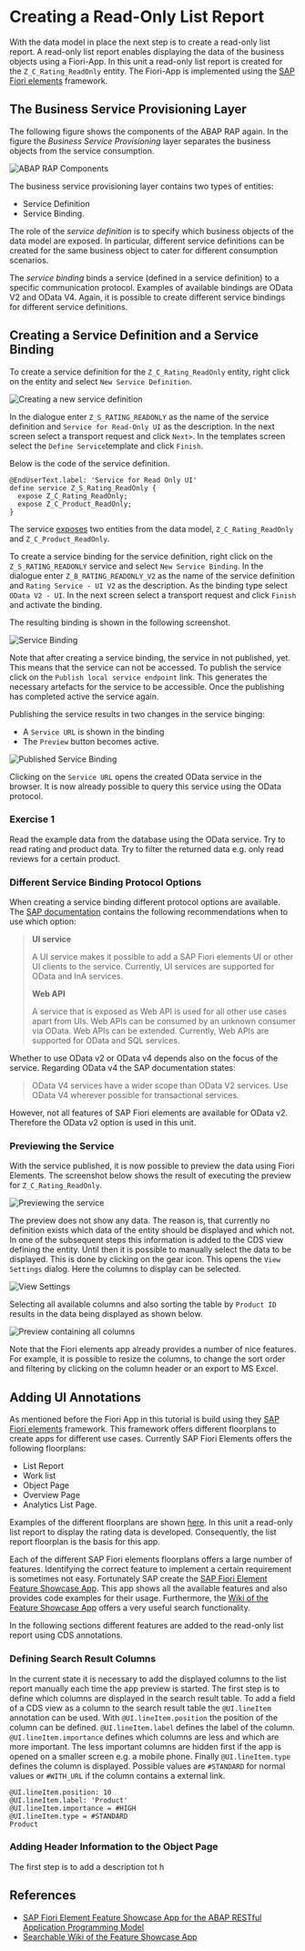 # Creating a Read-Only List Report

With the data model in place the next step is to create a read-only list report.
A read-only list report enables displaying the data of the business objects using a
Fiori-App. In this unit a read-only list report is created for the `Z_C_Rating_ReadOnly` entity.
The Fiori-App is implemented using the [SAP Fiori elements](https://experience.sap.com/fiori-design-web/smart-templates/)
framework.

## The Business Service Provisioning Layer

The following figure shows the components of the ABAP RAP again.
In the figure the _Business Service Provisioning_ layer separates
the business objects from the service consumption.

![ABAP RAP Components](imgs/abap_rap/rap_components.drawio.png)

The business service provisioning layer contains two types of entities:

- Service Definition
- Service Binding.

The role of the _service definition_ is to specify which business objects of the data model
are exposed. In particular,
different service definitions can be created for the same
business object to cater for different consumption scenarios.

The _service binding_ binds a service (defined in a service definition) to a specific communication
protocol. Examples of available bindings are OData V2 and OData V4. Again, it is possible to create
different service bindings for different service definitions.

## Creating a Service Definition and a Service Binding

To create a service definition for the `Z_C_Rating_ReadOnly` entity,
right click on the entity and select `New Service Definition`.

![Creating a new service definition](./imgs/ro_list_report/create_service_def.png)

In the dialogue enter `Z_S_RATING_READONLY` as the name of the service definition and
`Service for Read-Only UI` as the description. In the next screen select a transport request and
click `Next>`. In the templates screen select the `Define Service`template and click `Finish`.

Below is the code of the service definition.

```abap
@EndUserText.label: 'Service for Read Only UI'
define service Z_S_Rating_ReadOnly {
  expose Z_C_Rating_ReadOnly;
  expose Z_C_Product_ReadOnly;
}
```

The service [exposes](https://help.sap.com/doc/abapdocu_latest_index_htm/latest/en-US/index.htm?file=abensrvd_define_service.htm)
two entities from the data model, `Z_C_Rating_ReadOnly` and `Z_C_Product_ReadOnly`.

To create a service binding for the service definition, right click on the `Z_S_RATING_READONLY` service and
select `New Service Binding`.
In the dialogue enter `Z_B_RATING_READONLY_V2` as the name of the service definition and
`Rating Service - UI V2` as the description. As the binding type select `OData V2 - UI`. In the next screen select a transport request and
click `Finish` and activate the binding.

The resulting binding is shown in the following screenshot.

![Service Binding](./imgs/ro_list_report/service_binding.png)

Note that after creating a service binding, the service in not published, yet. This means that the
service can not be accessed. To publish the service click on the `Publish local service endpoint` link. This
generates the necessary artefacts for the service to be accessible. Once the publishing has completed active
the service again.

Publishing the service results in two changes in the service binging:

- A `Service URL` is shown in the binding
- The `Preview` button becomes active.

![Published Service Binding](./imgs/ro_list_report/service_binding_published.png)

Clicking on the `Service URL` opens the created OData service in the browser. It is now already possible
to query this service using the OData protocol.

### Exercise 1

Read the example data from the database using the OData service. Try to read rating and product data. Try to filter the
returned data e.g. only read reviews for a certain product.

### Different Service Binding Protocol Options

When creating a service binding different protocol options are available. The
[SAP documentation](https://help.sap.com/docs/btp/sap-abap-restful-application-programming-model/service-binding)
contains the following recommendations when to use which option:

> **UI service**
>
> A UI service makes it possible to add a SAP Fiori elements UI or other UI clients to the service.
> Currently, UI services are supported for OData and InA services.
>
> **Web API**
>
> A service that is exposed as Web API is used for all other use cases apart from UIs. Web APIs can be consumed by an unknown consumer via OData. Web APIs can be extended.
> Currently, Web APIs are supported for OData and SQL services.

Whether to use OData v2 or OData v4 depends also on the focus of the service. Regarding OData v4 the SAP documentation states:

> OData V4 services have a wider scope than OData V2 services. Use OData V4 wherever possible for transactional services.

However, not all features of SAP Fiori elements are available for OData v2. Therefore the OData v2 option is used in this unit.

### Previewing the Service

With the service published, it is now possible to preview the data using Fiori Elements.
The screenshot below shows the result of executing the preview for `Z_C_Rating_ReadOnly`.

![Previewing the service](./imgs/ro_list_report/preview.png)

The preview does not show any data. The reason is, that currently no definition exists which data of the
entity should be displayed and which not. In one of the subsequent steps this information is added to the CDS view
defining the entity. Until then it is possible to manually select the data to be displayed. This is done by clicking on the
gear icon. This opens the `View Settings` dialog. Here the columns to display can be selected.

![View Settings](./imgs/ro_list_report/view_settings.png)

Selecting all available columns and also sorting the table by `Product ID` results in the data being displayed as shown below.

![Preview containing all columns](./imgs/ro_list_report/preview_with_data.png)

Note that the Fiori elements app already provides a number of nice features. For example, it is possible to
resize the columns, to change the sort order and filtering by clicking on the column header or an export to MS Excel.

## Adding UI Annotations

As mentioned before the Fiori App in this tutorial is build using they
[SAP Fiori elements](https://experience.sap.com/fiori-design-web/smart-templates/) framework. This framework offers
different floorplans to create apps for different use cases. Currently SAP Fiori Elements offers the following floorplans:

- List Report
- Work list
- Object Page
- Overview Page
- Analytics List Page.

Examples of the different floorplans are shown [here](https://experience.sap.com/fiori-design-web/smart-templates/#supported-floorplans).
In this unit a read-only list report to display the rating data is developed. Consequently, the list report floorplan is the basis for this app.

Each of the different SAP Fiori elements floorplans offers a large number of features. Identifying the correct feature
to implement a certain requirement is sometimes not easy. Fortunately SAP create the
[SAP Fiori Element Feature Showcase App](https://github.com/SAP-samples/abap-platform-fiori-feature-showcase). This app
shows all the available features and also provides code examples for their usage. Furthermore, the
[Wiki of the Feature Showcase App](https://github.com/SAP-samples/abap-platform-fiori-feature-showcase/wiki/Feature-Showcase-App-Guide) offers
a very useful search functionality.

In the following sections different features are added to the read-only list report using CDS annotations.

### Defining Search Result Columns

In the current state it is necessary to add the displayed columns to the list report manually each time the app preview is started.
The first step is to define which columns are displayed in the search result table.
To add a field of a CDS view as a column to the search result table the `@UI.lineItem` annotation can be used.
With `@UI.lineItem.position` the position of the column can be defined. `@UI.lineItem.label` defines the label of the column.
`@UI.lineItem.importance` defines which columns are less and which are more important. The less important columns are
hidden first if the app is opened on a smaller screen e.g. a mobile phone. Finally `@UI.lineItem.type` defines the column is displayed.
Possible values are `#STANDARD` for normal values or `#WITH_URL` if the column contains a external link.

```abap
@UI.lineItem.position: 10
@UI.lineItem.label: 'Product'
@UI.lineItem.importance = #HIGH
@UI.lineItem.type = #STANDARD
Product
```

### Adding Header Information to the Object Page

The first step is to add a description tot h

## References

- [SAP Fiori Element Feature Showcase App for the ABAP RESTful Application Programming Model](https://github.com/SAP-samples/abap-platform-fiori-feature-showcase)
- [Searchable Wiki of the Feature Showcase App](https://github.com/SAP-samples/abap-platform-fiori-feature-showcase/wiki/Feature-Showcase-App-Guide)
